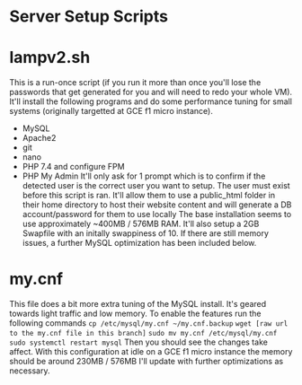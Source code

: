 # Server Setup Scripts

# lampv2.sh
This is a run-once script (if you run it more than once you'll lose the passwords that get generated for you and will need to redo your whole VM).
It'll install the following programs and do some performance tuning for small systems (originally targetted at GCE f1 micro instance).
- MySQL
- Apache2
- git
- nano
- PHP 7.4 and configure FPM
- PHP My Admin
It'll only ask for 1 prompt which is to confirm if the detected user is the correct user you want to setup.
The user must exist before this script is ran.
It'll allow them to use a public_html folder in their home directory to host their website content and will generate a DB account/password for them to use locally
The base installation seems to use approximately ~400MB / 576MB RAM.
It'll also setup a 2GB Swapfile with an initally swappiness of 10.
If there are still memory issues, a further MySQL optimization has been included below.

# my.cnf
This file does a bit more extra tuning of the MySQL install. It's geared towards light traffic and low memory.
To enable the features run the following commands
``` cp /etc/mysql/my.cnf ~/my.cnf.backup ```
``` wget [raw url to the my.cnf file in this branch] ```
``` sudo mv my.cnf /etc/mysql/my.cnf ```
``` sudo systemctl restart mysql ```
Then you should see the changes take affect.
With this configuration at idle on a GCE f1 micro instance the memory should be around 230MB / 576MB
I'll update with further optimizations as necessary.

